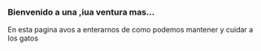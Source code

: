 ### Bienvenido a una ,iua ventura mas...

En esta pagina avos a enterarnos de como podemos mantener y cuidar a los gatos 


